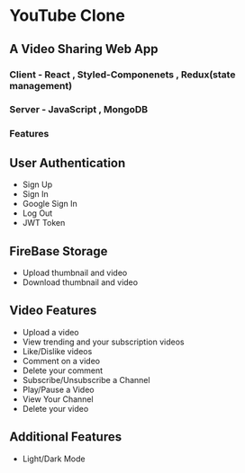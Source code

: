 # YouTube Clone

## A Video Sharing Web App
### Client - React , Styled-Componenets , Redux(state management)
### Server - JavaScript , MongoDB

### Features 
## User Authentication
- Sign Up
- Sign In
- Google Sign In
- Log Out
- JWT Token

## FireBase Storage
- Upload thumbnail and video
- Download thumbnail and video
  
## Video Features
- Upload a video
- View trending and your subscription videos
- Like/Dislike videos
- Comment on a video
- Delete your comment
- Subscribe/Unsubscribe a Channel
- Play/Pause a Video
- View Your Channel
- Delete your video

## Additional Features
- Light/Dark Mode
